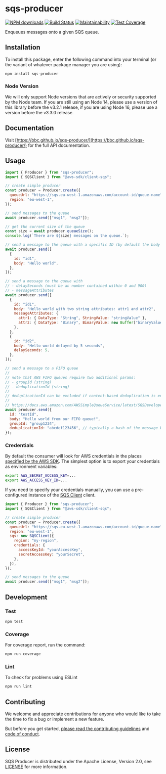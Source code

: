 # sqs-producer

[![NPM downloads](https://img.shields.io/npm/dm/sqs-producer.svg?style=flat)](https://npmjs.org/package/sqs-producer)
[![Build Status](https://github.com/bbc/sqs-producer/actions/workflows/test.yml/badge.svg)](https://github.com/bbc/sqs-producer/actions/workflows/test.yml)
[![Maintainability](https://api.codeclimate.com/v1/badges/5220635a4598c9f1a546/maintainability)](https://codeclimate.com/github/bbc/sqs-producer/maintainability)
[![Test Coverage](https://api.codeclimate.com/v1/badges/5220635a4598c9f1a546/test_coverage)](https://codeclimate.com/github/bbc/sqs-producer/test_coverage)

Enqueues messages onto a given SQS queue.

## Installation

To install this package, enter the following command into your terminal (or the variant of whatever package manager you are using):

```
npm install sqs-producer
```

### Node Version

We will only support Node versions that are actively or security supported by the Node team. If you are still using an Node 14, please use a version of this library before the v3.2.1 release, if you are using Node 16, please use a version before the v3.3.0 release.

## Documentation

Visit [https://bbc.github.io/sqs-producer/](https://bbc.github.io/sqs-producer/) for the full API documentation.

## Usage

```js
import { Producer } from "sqs-producer";
import { SQSClient } from "@aws-sdk/client-sqs";

// create simple producer
const producer = Producer.create({
  queueUrl: "https://sqs.eu-west-1.amazonaws.com/account-id/queue-name",
  region: "eu-west-1",
});

// send messages to the queue
await producer.send(["msg1", "msg2"]);

// get the current size of the queue
const size = await producer.queueSize();
console.log(`There are ${size} messages on the queue.`);

// send a message to the queue with a specific ID (by default the body is used as the ID)
await producer.send([
  {
    id: "id1",
    body: "Hello world",
  },
]);

// send a message to the queue with
// - delaySeconds (must be an number contained within 0 and 900)
// - messageAttributes
await producer.send([
  {
    id: "id1",
    body: "Hello world with two string attributes: attr1 and attr2",
    messageAttributes: {
      attr1: { DataType: "String", StringValue: "stringValue" },
      attr2: { DataType: "Binary", BinaryValue: new Buffer("binaryValue") },
    },
  },
  {
    id: "id2",
    body: "Hello world delayed by 5 seconds",
    delaySeconds: 5,
  },
]);

// send a message to a FIFO queue
//
// note that AWS FIFO queues require two additional params:
// - groupId (string)
// - deduplicationId (string)
//
// deduplicationId can be excluded if content-based deduplication is enabled
//
// https://docs.aws.amazon.com/AWSSimpleQueueService/latest/SQSDeveloperGuide/FIFO-queue-recommendations.html
await producer.send({
  id: "testId",
  body: "Hello world from our FIFO queue!",
  groupId: "group1234",
  deduplicationId: "abcdef123456", // typically a hash of the message body
});
```

### Credentials

By default the consumer will look for AWS credentials in the places [specified by the AWS SDK](https://docs.aws.amazon.com/AWSJavaScriptSDK/guide/node-configuring.html#Setting_AWS_Credentials). The simplest option is to export your credentials as environment variables:

```bash
export AWS_SECRET_ACCESS_KEY=...
export AWS_ACCESS_KEY_ID=...
```

If you need to specify your credentials manually, you can use a pre-configured instance of the [SQS Client](https://docs.aws.amazon.com/AWSJavaScriptSDK/v3/latest/clients/client-sqs/classes/sqsclient.html) client.

```js
import { Producer } from "sqs-producer";
import { SQSClient } from "@aws-sdk/client-sqs";

// create simple producer
const producer = Producer.create({
  queueUrl: "https://sqs.eu-west-1.amazonaws.com/account-id/queue-name",
  region: "eu-west-1",
  sqs: new SQSClient({
    region: "my-region",
    credentials: {
      accessKeyId: "yourAccessKey",
      secretAccessKey: "yourSecret",
    },
  }),
});

// send messages to the queue
await producer.send(["msg1", "msg2"]);
```

## Development

### Test

```bash
npm test
```

### Coverage

For coverage report, run the command:

```bash
npm run coverage
```

### Lint

To check for problems using ESLint

```bash
npm run lint
```

## Contributing

We welcome and appreciate contributions for anyone who would like to take the time to fix a bug or implement a new feature.

But before you get started, [please read the contributing guidelines](https://github.com/bbc/sqs-producer/blob/main/.github/CONTRIBUTING.md) and [code of conduct](https://github.com/bbc/sqs-producer/blob/main/.github/CODE_OF_CONDUCT.md).

## License

SQS Producer is distributed under the Apache License, Version 2.0, see [LICENSE](./LICENSE) for more information.
